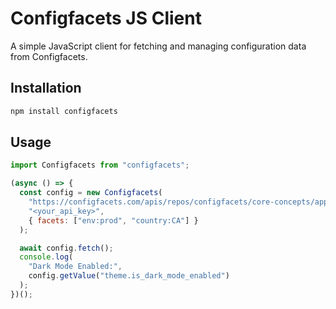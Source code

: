 # Configfacets JS Client

A simple JavaScript client for fetching and managing configuration data from Configfacets.

## Installation

```sh
npm install configfacets
```

## Usage

```js
import Configfacets from "configfacets";

(async () => {
  const config = new Configfacets(
    "https://configfacets.com/apis/repos/configfacets/core-concepts/appconfigs/resources/collections/feature-flags/exec?format=json",
    "<your_api_key>",
    { facets: ["env:prod", "country:CA"] }
  );

  await config.fetch();
  console.log(
    "Dark Mode Enabled:",
    config.getValue("theme.is_dark_mode_enabled")
  );
})();
```
